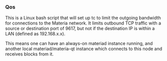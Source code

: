 ### Qos ###

This is a Linux bash script that will set up tc to limit the outgoing bandwidth for connections to the Materia network. It limits outbound TCP traffic with a source or destination port of 9617, but not if the destination IP is within a LAN (defined as 192.168.x.x).

This means one can have an always-on materiad instance running, and another local materiad/materia-qt instance which connects to this node and receives blocks from it.
